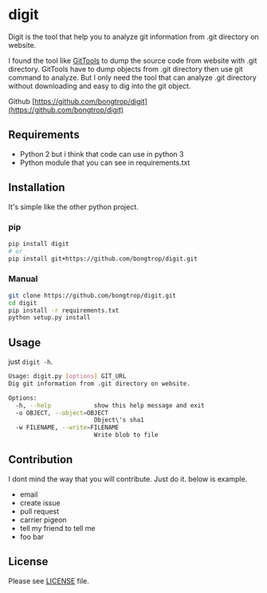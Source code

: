# digit

Digit is the tool that help you to analyze git information from .git directory on website.

I found the tool like [GitTools](https://github.com/internetwache/GitTools) to dump the source code from website with .git directory. GitTools have to dump objects from .git directory then use git command to analyze. But I only need the tool that can analyze .git directory without downloading and easy to dig into the git object.

Github [https://github.com/bongtrop/digit](https://github.com/bongtrop/digit)

## Requirements

- Python 2 but i think that code can use in python 3
- Python module that you can see in requirements.txt

## Installation

It's simple like the other python project.

### pip 

```bash
pip install digit
# or
pip install git+https://github.com/bongtrop/digit.git
```

### Manual

```bash
git clone https://github.com/bongtrop/digit.git
cd digit
pip install -r requirements.txt
python setup.py install
```

## Usage

just ```digit -h```. 

```bash
Usage: digit.py [options] GIT_URL
Dig git information from .git directory on website.

Options:
  -h, --help            show this help message and exit
  -o OBJECT, --object=OBJECT
                        Object\'s sha1
  -w FILENAME, --write=FILENAME
                        Write blob to file
```

## Contribution

I dont mind the way that you will contribute. Just do it. below is example.

- email
- create issue
- pull request
- carrier pigeon
- tell my friend to tell me
- foo bar

## License

Please see [LICENSE](LICENSE) file.
